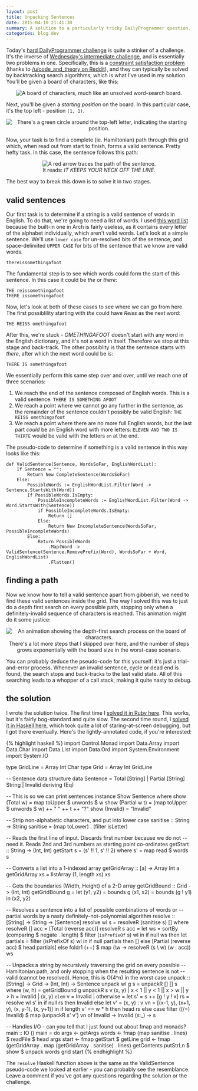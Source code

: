 ```yaml
---
layout: post
title: Unpacking Sentences
date: 2015-04-10 21:41:30
summary: A solution to a particularly tricky DailyProgrammer question.
categories: blog dev
---
```

Today's [hard DailyProgrammer challenge](//www.reddit.com/r/dailyprogrammer/comments/322hh0/) is quite a stinker of a challenge. It's the inverse of [Wednesday's intermediate challenge](//www.reddit.com/r/dailyprogrammer/comments/31thwb/), and is essentially two problems in one. Specifically, this is a [constraint satisfaction problem](http://en.wikipedia.org/wiki/Constraint_satisfaction_problem) (thanks to [/u/code\_and\_theory on Reddit](http://www.reddit.com/r/dailyprogrammer/comments/322hh0/20150410_challenge_209_hard_unpacking_a_sentence/cq7ye9z?context=1)), and they can typically be solved by backtracking search algorithms, which is what I've used in my solution. You'll be given a board of characters, like this:

<div style="text-align: center" class="light-bg-image">
  <img alt="A board of characters, much like an unsolved word-search board." src="{{ site.base_url }}/images/unpacking/1.png" /><br/>
  <!-- <span class="post-meta small"></span> -->
</div>

Next, you'll be given a *starting position* on the board. In this particular case, it's the top left - position `(1, 1)`.

<div style="text-align: center" class="light-bg-image">
  <img alt="There's a green circle around the top-left letter, indicating the starting position." src="{{ site.base_url }}/images/unpacking/2.png" /><br/>
  <!-- <span class="post-meta small"></span> -->
</div>

Now, your task is to find a complete (ie. Hamiltonian) path through this grid which, when read out from start to finish, forms a valid sentence. Pretty hefty task. In this case, the sentence follows this path:

<div style="text-align: center" class="light-bg-image">
  <img alt="A red arrow traces the path of the sentence." src="{{ site.base_url }}/images/unpacking/3.png" /><br/>
  <span class="post-meta small">It reads: <em>IT KEEPS YOUR NECK OFF THE LINE</em>.</span>
</div>

The best way to break this down is to solve it in two stages.

## valid sentences

Our first task is to determine if a string is a valid sentence of words in English. To do that, we're going to need a list of words. I used [this word list](https://gist.githubusercontent.com/tom-galvin/512736d51d84277594f2/raw/words) because the built-in one in Arch is fairly useless, as it contains every letter of the alphabet individually, which aren't valid words. Let's look at a simple sentence. We'll use `lower case` for un-resolved bits of the sentence, and space-delimited `UPPER CASE` for bits of the sentence that we know are valid words.

    thereissomethingafoot

The fundamental step is to see which words could form the start of this sentence. In this case it could be *the* or *there*:

    THE reissomethingafoot
    THERE issomethingafoot

Now, let's look at both of these cases to see where we can go from here. The first possiblility starting with *the* could have *Reiss* as the next word:

    THE REISS omethingafoot

After this, we're stuck - *OMETHINGAFOOT* doesn't start with any word in the English dictionary, and it's not a word in itself. Therefore we stop at this stage and back-track. The other possiblity is that the sentence starts with *there*, after which the next word could be *is*:

    THERE IS somethingafoot

We essentially perform this same step over and over, until we reach one of three scenarios:

1. We reach the end of the sentence composed of English words. This is a valid sentence: `THERE IS SOMETHING AFOOT`
2. We reach a point where we cannot go any further in the sentence, as the remainder of the sentence couldn't possibly be valid English: `THE REISS omethingafoot`
3. We reach a point where there are no more full English words, but the last part *could* be an English word with more letters: `ELEVEN AND TWO IS THIRTE` would be valid with the letters `en` at the end.

The pseudo-code to determine if something is a valid sentence in this way looks like this:

    def ValidSentence(Sentence, WordsSoFar, EnglishWordList):
        If Sentence = "":
            Return New CompleteSentence(WordsSoFar)
        Else:
            PossibleWords := EnglishWordList.Filter(Word -> Sentence.StartsWith(Word))
            If PossibleWords.IsEmpty: 
                PossibleIncompleteWords := EnglishWordList.Filter(Word -> Word.StartsWith(Sentence))
                if PossibleIncompleteWords.IsEmpty: 
                    Return [] 
                Else: 
                    Return New IncompleteSentence(WordsSoFar, PossibleIncompleteWords)
            Else: 
                Return PossibleWords
                    .Map(Word -> ValidSentence(Sentence.RemovePrefix(Word), WordsSoFar + Word, EnglishWordList)
                    .Flatten()

## finding a path

Now we know how to tell a valid sentence apart from gibberish, we need to find these valid sentences inside the grid. The way I solved this was to just do a depth first search on every possible path, stopping only when a definitely-invalid sequence of characters is reached. This animation might do it some justice:

<div style="text-align: center" class="light-bg-image">
  <img alt="An animation showing the depth-first search process on the board of characters." src="{{ site.base_url }}/images/unpacking/4.gif" /><br/>
  <span class="post-meta small">There's a lot more steps that I skipped over here, and the number of steps grows exponentially with the board size in the worst-case scenario.</span>
</div>

You can probably deduce the pseudo-code for this yourself: it's just a trial-and-error process. Whenever an invalid sentence, cycle or dead end is found, the search stops and back-tracks to the last valid state. All of this searching leads to a whopper of a call stack, making it quite nasty to debug.

## the solution

I wrote the solution twice. The first time I [solved it in Ruby here](https://gist.github.com/tom-galvin/087b59ea3b946ffb5b98). This works, but it's fairly bog-standard and quite slow. The second time round, I [solved it in Haskell here](https://gist.github.com/tom-galvin/07bb53f1750a05ebf87e), which took quite a lot of staring-at-screen debugging, but I got there eventually. Here's the lightly-annotated code, if you're interested:

{% highlight haskell %}
import Control.Monad
import Data.Array
import Data.Char
import Data.List
import Data.Ord
import System.Environment
import System.IO

type GridLine = Array Int Char
type Grid = Array Int GridLine

-- Sentence data structure
data Sentence = Total [String]
              | Partial [String] String
              | Invalid deriving (Eq)

-- This is so we can print sentences
instance Show Sentence where
    show (Total w)     = map toUpper $ unwords $ w
    show (Partial w t) = (map toUpper $ unwords $ w) ++ " " ++ t ++ "?"
    show (Invalid)     = "Invalid"

-- Strip non-alphabetic characters, and put into lower case
sanitise :: String -> String
sanitise = (map toLower) . (filter isLetter)

-- Reads the first line of input. Discards first number because we do not
-- need it. Reads 2nd and 3rd numbers as starting point co-ordinates
getStart :: String -> (Int, Int)
getStart s = (s' !! 1, s' !! 2) where s' = map read $ words s

-- Converts a list into a 1-indexed array
getGridArray :: [a] -> Array Int a
getGridArray xs = listArray (1, length xs) xs

-- Gets the boundaries (Width, Height) of a 2-D array
getGridBound :: Grid -> (Int, Int)
getGridBound g = let (y1, y2) = bounds g
                     (x1, x2) = bounds (g ! y1)
                 in  (x2, y2)

-- Resolves a sentence into a list of possible combinations of words or
-- partial words by a nasty definitely-not-polynomial algorithm
resolve :: [String] -> String -> [Sentence]
resolve wl s = resolveR (sanitise s) [] where
    resolveR [] acc = [Total (reverse acc)]
    resolveR  s acc = let ws = sortBy (comparing $ negate . length) $ filter (`isPrefixOf` s) wl
                      in  if null ws
                              then let partials = filter (isPrefixOf s) wl
                                   in  if null partials
                                           then []
                                       else [Partial (reverse acc) $ head partials]
                              else foldr1 (++) $ map (\w -> resolveR (s \\ w) (w : acc)) ws

-- Unpacks a string by recursively traversing the grid on every possible
-- Hamiltonian path, and only stopping when the resulting sentence is not
-- valid (cannot be resolved). Hence, this is O(4^n) in the worst case
unpack :: [String] -> Grid -> (Int, Int) -> Sentence
unpack wl g s = unpackR [] [] s where
    (w, h) = getGridBound g
    unpackR s v (x, y)
        | x < 1 || y < 1 || x > w || y > h = Invalid
        | (x, y) `elem` v = Invalid
        | otherwise
            = let s' = s ++ [g ! y ! x]
                  rs = resolve wl s'
              in  if null rs
                      then Invalid
                      else let v' = (x, y) : v
                               vn = [(x-1, y), (x+1, y), (x, y-1), (x, y+1)]
                           in  if length v' == w * h
                                   then head rs
                               else
                                   case filter ((/=) Invalid) $
                                        map (unpackR s' v') vn  of
                                       Invalid -> Invalid
                                       (s:_)   -> s

-- Handles I/O - can you tell that I just found out about fmap and monads?
main :: IO ()
main = do args  <- getArgs
          words <- fmap (map sanitise . lines) $ readFile $ head args
          start <- fmap getStart $ getLine
          grid  <- fmap (getGridArray . map (getGridArray . sanitise) . lines) getContents
          putStrLn $ show $ unpack words grid start
{% endhighlight %}

The `resolve` Haskell function above is the same as the ValidSentence pseudo-code we looked at earlier - you can probably see the resemblance. Leave a comment if you've got any questions regarding the solution or the challenge.
